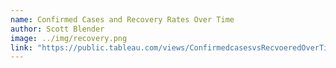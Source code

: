 ```yaml
---
name: Confirmed Cases and Recovery Rates Over Time 
author: Scott Blender
image: ../img/recovery.png
link: "https://public.tableau.com/views/ConfirmedcasesvsRecvoeredOverTime/ConfirmedCasesvsRecoveredforSelectedCountriessinceJanurary22nd2020?:language=en&:display_count=y&:origin=viz_share_link"
---
```

